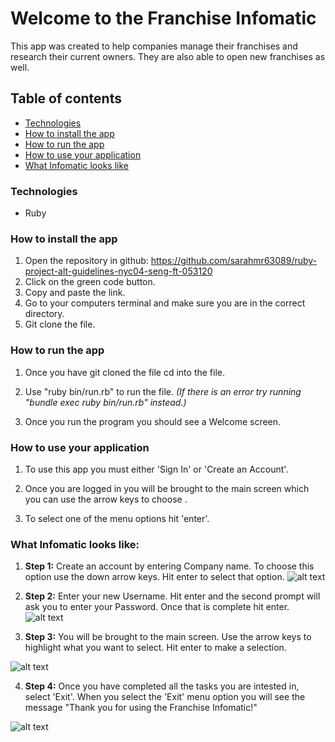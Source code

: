 Welcome to the Franchise Infomatic
================================================
This app was created to help companies manage their franchises and research their current owners. They are also able to open new franchises as well. 

## Table of contents
* [Technologies](#technologies)
* [How to install the app](#how-to-install-the-app )
* [How to run the app](#how-to-run-the-app)
* [How to use your application](#how-to-use-your-application)
* [What Infomatic looks like](#what-infomatic-look-like)





### **Technologies**
* Ruby


### **How to install the app**
1. Open the repository in github: https://github.com/sarahmr63089/ruby-project-alt-guidelines-nyc04-seng-ft-053120
2. Click on the green code button.
3. Copy and paste the link.
4. Go to your computers terminal and make sure you are in the correct directory.
5. Git clone the file. 


### **How to run the app**
1. Once you have git cloned the file cd into the file.

2. Use "ruby bin/run.rb" to run the file.  _(If there is an error try running "bundle exec ruby bin/run.rb" instead.)_

3. Once you run the program you should see a Welcome screen.


### **How to use your application**
1. To use this app you must either 'Sign In' or 'Create an Account'. 


2. Once you are logged in you will be brought to the main screen which you can use the arrow keys to choose . 

3. To select one of the menu options hit 'enter'.


### **What Infomatic looks like:**
1. **Step 1:** Create an account by entering Company name. To choose this option use the down arrow keys. Hit enter to select that option.
![alt text](https://user-images.githubusercontent.com/60910329/87100857-6c979380-c21b-11ea-865b-e20a4f4c4e9d.png)


2. **Step 2:** Enter your new Username. Hit enter and the second prompt will ask you to enter your Password. Once that is complete hit enter.
![alt text](https://user-images.githubusercontent.com/60910329/87100859-6c979380-c21b-11ea-990a-42e680529fde.png)

3. **Step 3:**  You will be brought to the main screen. Use the arrow keys to highlight what you want to select. Hit enter to make a selection.

![alt text](https://user-images.githubusercontent.com/60910329/87100856-6c979380-c21b-11ea-8bb8-bdeae0ba196d.png)

4. **Step 4:** Once you have completed all the tasks you are intested in, select 'Exit'. When you select the 'Exit' menu option you will see the message "Thank you for using the Franchise Infomatic!"

![alt text](https://user-images.githubusercontent.com/60910329/87100855-6bfefd00-c21b-11ea-8003-66ee19fb000b.png)